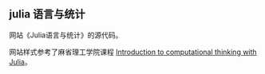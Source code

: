 ## julia 语言与统计

网站《Julia语言与统计》的源代码。

网站样式参考了麻省理工学院课程 [Introduction to computational thinking with Julia](https://computationalthinking.mit.edu/Fall22/)。

